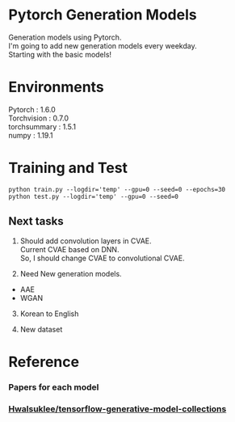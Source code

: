 # Pytorch Generation Models
Generation models using Pytorch.<br>
I'm going to add new generation models every weekday.<br>
Starting with the basic models!
<br>

# Environments

Pytorch : 1.6.0<br>
Torchvision : 0.7.0<br>
torchsummary : 1.5.1<br>
numpy : 1.19.1<br>

# Training and Test
```
python train.py --logdir='temp' --gpu=0 --seed=0 --epochs=30
python test.py --logdir='temp' --gpu=0 --seed=0
```
## Next tasks

1. Should add convolution layers in CVAE.<br>
Current CVAE based on DNN.<br>
So, I should change CVAE to convolutional CVAE.<br>

2. Need New generation models.<br>
  - AAE<br>
  - WGAN<br>

3. Korean to English<br>

4. New dataset

# Reference
### Papers for each model
### [Hwalsuklee/tensorflow-generative-model-collections](https://github.com/hwalsuklee/tensorflow-generative-model-collections)
